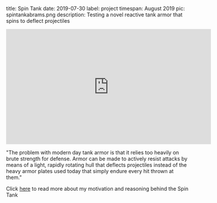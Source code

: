 title: Spin Tank
date: 2019-07-30
label: project
timespan: August 2019
pic: spintankabrams.png
description: Testing a novel reactive tank armor that spins to deflect projectiles

<div style="text-align:center;" class="d-block mx-auto"><iframe width="560" height="315" src="https://www.youtube.com/embed/Mt7v1JGItN0" frameborder="0" allow="accelerometer; autoplay; encrypted-media; gyroscope; picture-in-picture" allowfullscreen></iframe></div>

"The problem with modern day tank armor is that it relies too heavily on brute strength for defense. Armor can be made to actively resist attacks by means of a light, rapidly rotating hull that deflects projectiles instead of the heavy armor plates used today that simply endure every hit thrown at them."

Click [here](https://andykong.org/blog/spintank1/) to read more about my motivation and reasoning behind the Spin Tank
